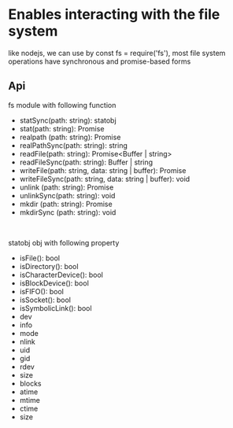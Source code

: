 # Enables interacting with the file system

like nodejs, we can use by const fs = require('fs'), most file system operations have synchronous and promise-based forms

## Api
fs module with following function
- statSync(path: string): statobj
- stat(path: string): Promise<statObj>
- realpath (path: string): Promise<string>
- realPathSync(path: string): string
- readFile(path: string): Promise<Buffer | string>
- readFileSync(path: string): Buffer | string
- writeFile(path: string, data: string | buffer): Promise<void>
- writeFileSync(path: string, data: string | buffer): void
- unlink (path: string): Promise<void>
- unlinkSync(path: string): void
- mkdir (path: string): Promise<void>
- mkdirSync (path: string): void

<br />

statobj obj with following property

- isFile(): bool
- isDirectory(): bool
- isCharacterDevice(): bool
- isBlockDevice(): bool
- isFIFO(): bool
- isSocket(): bool
- isSymbolicLink(): bool
- dev
- info
- mode
- nlink
- uid
- gid
- rdev
- size
- blocks
- atime
- mtime
- ctime
- size


